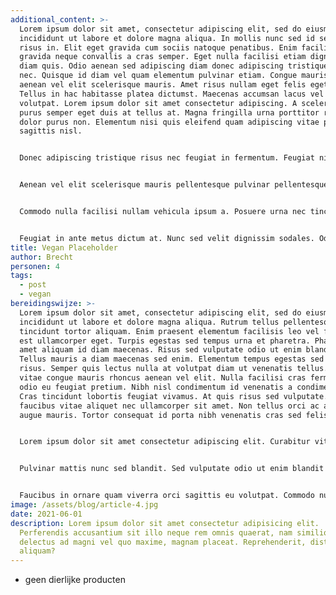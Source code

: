 ```yaml
---
additional_content: >-
  Lorem ipsum dolor sit amet, consectetur adipiscing elit, sed do eiusmod tempor
  incididunt ut labore et dolore magna aliqua. In mollis nunc sed id semper
  risus in. Elit eget gravida cum sociis natoque penatibus. Enim facilisis
  gravida neque convallis a cras semper. Eget nulla facilisi etiam dignissim
  diam quis. Odio aenean sed adipiscing diam donec adipiscing tristique risus
  nec. Quisque id diam vel quam elementum pulvinar etiam. Congue mauris rhoncus
  aenean vel elit scelerisque mauris. Amet risus nullam eget felis eget nunc.
  Tellus in hac habitasse platea dictumst. Maecenas accumsan lacus vel facilisis
  volutpat. Lorem ipsum dolor sit amet consectetur adipiscing. A scelerisque
  purus semper eget duis at tellus at. Magna fringilla urna porttitor rhoncus
  dolor purus non. Elementum nisi quis eleifend quam adipiscing vitae proin
  sagittis nisl.


  Donec adipiscing tristique risus nec feugiat in fermentum. Feugiat nibh sed pulvinar proin gravida hendrerit lectus a. Duis at tellus at urna condimentum. Commodo odio aenean sed adipiscing diam donec adipiscing. Purus viverra accumsan in nisl nisi scelerisque eu ultrices vitae. Augue eget arcu dictum varius. Feugiat pretium nibh ipsum consequat nisl vel pretium lectus. Ut tellus elementum sagittis vitae. Semper risus in hendrerit gravida rutrum. Eu sem integer vitae justo eget. Urna id volutpat lacus laoreet non curabitur gravida. Tempus imperdiet nulla malesuada pellentesque. Est pellentesque elit ullamcorper dignissim.


  Aenean vel elit scelerisque mauris pellentesque pulvinar pellentesque. Netus et malesuada fames ac. Tortor pretium viverra suspendisse potenti. Dolor sed viverra ipsum nunc aliquet bibendum enim facilisis gravida. Quis vel eros donec ac odio tempor. Auctor urna nunc id cursus metus aliquam eleifend mi in. Montes nascetur ridiculus mus mauris vitae ultricies leo integer malesuada. Tortor aliquam nulla facilisi cras fermentum odio eu feugiat pretium. Turpis massa tincidunt dui ut. Eu facilisis sed odio morbi quis commodo. Pellentesque habitant morbi tristique senectus et netus et. Facilisis volutpat est velit egestas dui id. Elementum facilisis leo vel fringilla est ullamcorper eget. Tempor nec feugiat nisl pretium fusce. Proin sagittis nisl rhoncus mattis rhoncus urna. Luctus venenatis lectus magna fringilla. Ut venenatis tellus in metus vulputate eu scelerisque felis. Velit aliquet sagittis id consectetur. Erat velit scelerisque in dictum non consectetur. Pulvinar elementum integer enim neque volutpat ac.


  Commodo nulla facilisi nullam vehicula ipsum a. Posuere urna nec tincidunt praesent. Eleifend donec pretium vulputate sapien nec. Dolor sit amet consectetur adipiscing. Blandit libero volutpat sed cras ornare arcu dui vivamus. Cras ornare arcu dui vivamus arcu felis bibendum. Est pellentesque elit ullamcorper dignissim cras tincidunt lobortis. Maecenas accumsan lacus vel facilisis volutpat est velit. Lectus sit amet est placerat in egestas erat imperdiet. Augue lacus viverra vitae congue eu. Et pharetra pharetra massa massa. Faucibus et molestie ac feugiat sed lectus vestibulum mattis ullamcorper. Id faucibus nisl tincidunt eget nullam non nisi est sit. Id porta nibh venenatis cras sed felis. Velit egestas dui id ornare arcu odio ut sem. Libero justo laoreet sit amet cursus sit amet. Mi quis hendrerit dolor magna eget est lorem.


  Feugiat in ante metus dictum at. Nunc sed velit dignissim sodales. Odio aenean sed adipiscing diam donec adipiscing. Diam quam nulla porttitor massa id neque aliquam. Cras adipiscing enim eu turpis egestas pretium aenean pharetra. Elementum curabitur vitae nunc sed. Pretium fusce id velit ut tortor pretium viverra suspendisse potenti. Nisi vitae suscipit tellus mauris a. Id aliquet lectus proin nibh. Tortor posuere ac ut consequat semper viverra. Nunc consequat interdum varius sit. Dictum fusce ut placerat orci. Nibh praesent tristique magna sit amet purus gravida quis. Donec ultrices tincidunt arcu non sodales neque sodales ut.
title: Vegan Placeholder
author: Brecht
personen: 4
tags:
  - post
  - vegan
bereidingswijze: >-
  Lorem ipsum dolor sit amet, consectetur adipiscing elit, sed do eiusmod tempor
  incididunt ut labore et dolore magna aliqua. Rutrum tellus pellentesque eu
  tincidunt tortor aliquam. Enim praesent elementum facilisis leo vel fringilla
  est ullamcorper eget. Turpis egestas sed tempus urna et pharetra. Pharetra sit
  amet aliquam id diam maecenas. Risus sed vulputate odio ut enim blandit.
  Tellus mauris a diam maecenas sed enim. Elementum tempus egestas sed sed
  risus. Semper quis lectus nulla at volutpat diam ut venenatis tellus. Cursus
  vitae congue mauris rhoncus aenean vel elit. Nulla facilisi cras fermentum
  odio eu feugiat pretium. Nibh nisl condimentum id venenatis a condimentum.
  Cras tincidunt lobortis feugiat vivamus. At quis risus sed vulputate. Ipsum
  faucibus vitae aliquet nec ullamcorper sit amet. Non tellus orci ac auctor
  augue mauris. Tortor consequat id porta nibh venenatis cras sed felis eget.


  Lorem ipsum dolor sit amet consectetur adipiscing elit. Curabitur vitae nunc sed velit dignissim sodales ut eu sem. Felis eget nunc lobortis mattis aliquam faucibus purus in. Ornare arcu dui vivamus arcu felis bibendum ut tristique. Volutpat lacus laoreet non curabitur gravida arcu ac tortor dignissim. Euismod elementum nisi quis eleifend quam adipiscing vitae proin. Est ante in nibh mauris cursus mattis. Morbi tincidunt augue interdum velit euismod in pellentesque massa placerat. Gravida rutrum quisque non tellus. Vulputate ut pharetra sit amet. Integer feugiat scelerisque varius morbi enim nunc. Mattis molestie a iaculis at erat pellentesque adipiscing commodo elit. Quis blandit turpis cursus in hac habitasse platea dictumst quisque.


  Pulvinar mattis nunc sed blandit. Sed vulputate odio ut enim blandit volutpat maecenas volutpat blandit. Risus feugiat in ante metus dictum. Nunc mi ipsum faucibus vitae aliquet nec ullamcorper sit. Enim nunc faucibus a pellentesque sit. Dui ut ornare lectus sit amet. Id donec ultrices tincidunt arcu non sodales neque. Pharetra vel turpis nunc eget lorem dolor. Hac habitasse platea dictumst quisque sagittis purus sit amet volutpat. Leo in vitae turpis massa sed elementum tempus egestas sed. Quam lacus suspendisse faucibus interdum posuere lorem ipsum dolor. Dictumst vestibulum rhoncus est pellentesque elit ullamcorper dignissim cras. Quam vulputate dignissim suspendisse in est. Suspendisse ultrices gravida dictum fusce ut placerat orci. Ut consequat semper viverra nam libero justo laoreet sit. Quam quisque id diam vel. Senectus et netus et malesuada fames ac. Arcu bibendum at varius vel pharetra vel turpis.


  Faucibus in ornare quam viverra orci sagittis eu volutpat. Commodo nulla facilisi nullam vehicula ipsum a. Nunc faucibus a pellentesque sit. Dolor sit amet consectetur adipiscing elit pellentesque habitant. Mollis nunc sed id semper risus. Sit amet massa vitae tortor condimentum lacinia. Sem et tortor consequat id porta. Duis convallis convallis tellus id interdum. Massa enim nec dui nunc mattis. A scelerisque purus semper eget duis at tellus at urna. Porta non pulvinar neque laoreet suspendisse interdum.
image: /assets/blog/article-4.jpg
date: 2021-06-01
description: Lorem ipsum dolor sit amet consectetur adipisicing elit.
  Perferendis accusantium sit illo neque rem omnis quaerat, nam similique vitae
  delectus ad magni vel quo maxime, magnam placeat. Reprehenderit, distinctio
  aliquam?
---
```

* geen dierlijke producten